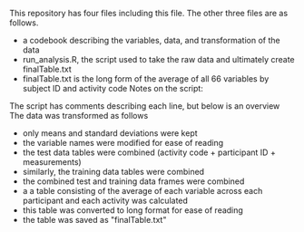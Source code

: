 This repository has four files including this file.  The other three files are as follows.
- a codebook describing the variables, data, and transformation of the data
- run_analysis.R, the script used to take the raw data and ultimately create finalTable.txt
- finalTable.txt is the long form of the average of all 66 variables by subject ID and activity code
Notes on the script:


The script has comments describing each line, but below is an overview
The data was transformed as follows
- only means and standard deviations were kept
- the variable names were modified for ease of reading
- the test data tables were combined (activity code + participant ID + measurements)
- similarly, the training data tables were combined
- the combined test and training data frames were combined
- a a table consisting of the average of each variable across each participant and each activity was calculated
- this table was converted to long format for ease of reading
- the table was saved as "finalTable.txt"
